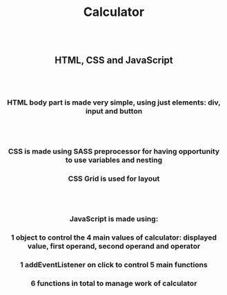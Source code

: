 <h1 align="center">Calculator</h1>
</br>
</br>
<h2 align="center">HTML, CSS and JavaScript</h2>
</br>
</br>
<h3 align="center">HTML body part is made very simple, using just elements: div, input and button</h3>
</br>
</br>
<h3 align="center">CSS is made using SASS preprocessor for having opportunity to use variables and nesting</h3>
<h3 align="center">CSS Grid is used for layout</h3>
</br>
</br>
<h3 align="center">JavaScript is made using:</h3>
<h3 align="center">1 object to control the 4 main values of calculator: displayed value, first operand, second operand and operator</h3>
  <h3 align="center">1 addEventListener  on click to control 5 main functions</h3>
<h3 align="center">6 functions in total to manage work of calculator</h3>
